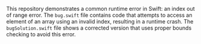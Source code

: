 This repository demonstrates a common runtime error in Swift: an index out of range error. The `bug.swift` file contains code that attempts to access an element of an array using an invalid index, resulting in a runtime crash. The `bugSolution.swift` file shows a corrected version that uses proper bounds checking to avoid this error.